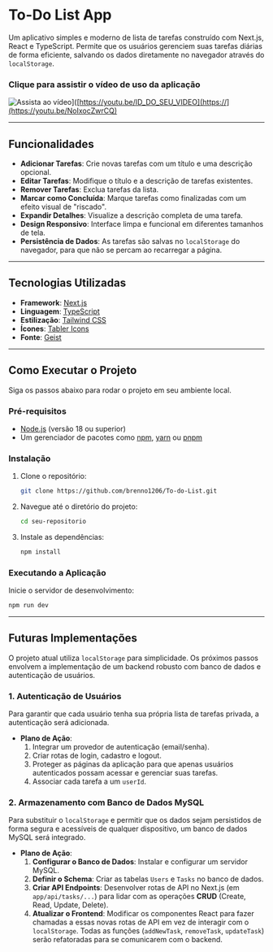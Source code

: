# To-Do List App

Um aplicativo simples e moderno de lista de tarefas construído com Next.js, React e TypeScript. Permite que os usuários gerenciem suas tarefas diárias de forma eficiente, salvando os dados diretamente no navegador através do `localStorage`.

### Clique para assistir o vídeo de uso da aplicação
![Assista ao vídeo](https://img.youtube.com/vi/NoIxocZwrCQ/maxresdefault.jpg)]([https://youtu.be/ID_DO_SEU_VIDEO](https://](https://youtu.be/NoIxocZwrCQ)

---

## Funcionalidades

- **Adicionar Tarefas**: Crie novas tarefas com um título e uma descrição opcional.
- **Editar Tarefas**: Modifique o título e a descrição de tarefas existentes.
- **Remover Tarefas**: Exclua tarefas da lista.
- **Marcar como Concluída**: Marque tarefas como finalizadas com um efeito visual de "riscado".
- **Expandir Detalhes**: Visualize a descrição completa de uma tarefa.
- **Design Responsivo**: Interface limpa e funcional em diferentes tamanhos de tela.
- **Persistência de Dados**: As tarefas são salvas no `localStorage` do navegador, para que não se percam ao recarregar a página.

---

## Tecnologias Utilizadas

- **Framework**: [Next.js](https://nextjs.org/)
- **Linguagem**: [TypeScript](https://www.typescriptlang.org/)
- **Estilização**: [Tailwind CSS](https://tailwindcss.com/)
- **Ícones**: [Tabler Icons](https://tabler-icons.io/)
- **Fonte**: [Geist](https://vercel.com/font)

---

## Como Executar o Projeto

Siga os passos abaixo para rodar o projeto em seu ambiente local.

### **Pré-requisitos**

- [Node.js](https://nodejs.org/en/) (versão 18 ou superior)
- Um gerenciador de pacotes como [npm](https://www.npmjs.com/), [yarn](https://yarnpkg.com/) ou [pnpm](https://pnpm.io/)

### **Instalação**

1.  Clone o repositório:

    ```bash
    git clone https://github.com/brenno1206/To-do-List.git
    ```

2.  Navegue até o diretório do projeto:

    ```bash
    cd seu-repositorio
    ```

3.  Instale as dependências:
    ```bash
    npm install
    ```

### **Executando a Aplicação**

Inicie o servidor de desenvolvimento:

```bash
npm run dev
```
---

## Futuras Implementações

O projeto atual utiliza `localStorage` para simplicidade. Os próximos passos envolvem a implementação de um backend robusto com banco de dados e autenticação de usuários.

### 1. Autenticação de Usuários

Para garantir que cada usuário tenha sua própria lista de tarefas privada, a autenticação será adicionada.

-   **Plano de Ação**:
    1.  Integrar um provedor de autenticação (email/senha).
    2.  Criar rotas de login, cadastro e logout.
    3.  Proteger as páginas da aplicação para que apenas usuários autenticados possam acessar e gerenciar suas tarefas.
    4.  Associar cada tarefa a um `userId`.

### 2. Armazenamento com Banco de Dados MySQL

Para substituir o `localStorage` e permitir que os dados sejam persistidos de forma segura e acessíveis de qualquer dispositivo, um banco de dados MySQL será integrado.

-   **Plano de Ação**:
    1.  **Configurar o Banco de Dados**: Instalar e configurar um servidor MySQL.
    2.  **Definir o Schema**: Criar as tabelas `Users` e `Tasks` no banco de dados.
    3.  **Criar API Endpoints**: Desenvolver rotas de API no Next.js (em `app/api/tasks/...`) para lidar com as operações **CRUD** (Create, Read, Update, Delete).
    4.  **Atualizar o Frontend**: Modificar os componentes React para fazer chamadas a essas novas rotas de API em vez de interagir com o `localStorage`. Todas as funções (`addNewTask`, `removeTask`, `updateTask`) serão refatoradas para se comunicarem com o backend.
